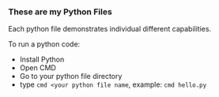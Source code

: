 ### These are my Python Files

Each python file demonstrates individual different capabilities.

To run a python code:
- Install Python
- Open CMD
- Go to your python file directory
- type `cmd <your python file name`, example: `cmd hello.py`
